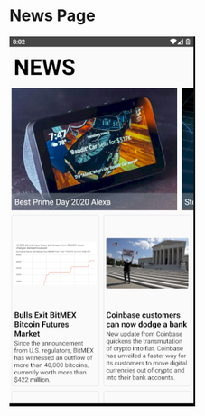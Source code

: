 # News Page
![screenshot](./src/images/Capture1.PNG)
<!-- ![screenshot](./src/images/Capture2.PNG)
![screenshot](./src/images/Capture3.PNG) -->
